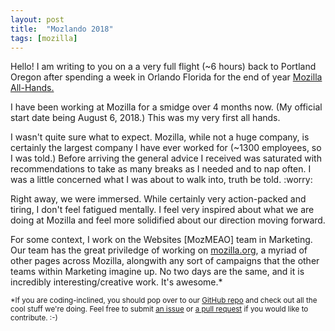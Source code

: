```yaml
---
layout: post
title:  "Mozlando 2018"
tags: [mozilla]
---
```


<p>Hello! I am writing to you on a a very full flight (~6 hours) back to Portland Oregon after spending a week in Orlando Florida for the end of year <a href="#">Mozilla All-Hands.</a></p>

<p>I have been working at Mozilla for a smidge over 4 months now. (My official start date being August 6, 2018.) This was my very first all hands.</p>

<p>I wasn't quite sure what to expect. Mozilla, while not a huge company, is certainly the largest company I have ever worked for (~1300 employees, so I was told.) Before arriving the general advice I received was saturated with recommendations to take as many breaks as I needed and to nap often. I was a little concerned what I was about to walk into, truth be told. :worry:</p>

<p>Right away, we were immersed. While certainly very action-packed and tiring, I don't feel fatigued mentally. I feel very inspired about what we are doing at Mozilla and feel more solidified about our direction moving forward.</p>

<p>For some context, I work on the Websites [MozMEAO] team in Marketing. Our team has the great priviledge of working on <a href="https://mozilla.org">mozilla.org</a>, a myriad of other pages across Mozilla, alongwith any sort of campaigns that the other teams within Marketing imagine up. No two days are the same, and it is incredibly interesting/creative work. It's awesome.* </p>
<small>*If you are coding-inclined, you should pop over to our <a href="https://github.com/mozilla/bedrock">GitHub repo</a> and check out all the cool stuff we're doing. Feel free to submit <a href="https://github.com/mozilla/bedrock/issues">an issue</a> or <a href="https://github.com/mozilla/bedrock/pulls">a pull request</a> if you would like to contribute. :-)</small>
